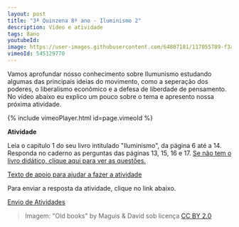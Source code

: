 ```yaml
---
layout: post
title: "3ª Quinzena 8º ano - Iluminismo 2"
description: Vídeo e atividade
tags: 8ano
youtubeId: 
image: https://user-images.githubusercontent.com/64807181/117055789-f3a98100-acf1-11eb-9e6c-b54f07fa7c6f.png 
vimeoId: 545129770
---
```


Vamos aprofundar nosso conhecimento sobre Ilumunismo estudando algumas das principais ideias do movimento, como a seperação dos poderes, o liberalismo econômico e a defesa de liberdade de pensamento. No vídeo abaixo eu explico um pouco sobre o tema e apresento nossa próxima atividade.

{% include vimeoPlayer.html id=page.vimeoId %}

**Atividade**

Leia o capítulo 1 do seu livro intitulado "Iluminismo", da página 6 até a 14.
Responda no caderno as perguntas das páginas 13, 15, 16 e 17. 
[Se não tem o livro didático, clique aqui para ver as questões.](https://drive.google.com/drive/folders/1qxy_ZjR2ilBoSflnjoEGJpCnozgY_UQh?usp=sharing)

[Texto de apoio para ajudar a fazer a atividade](https://mundoeducacao.uol.com.br/historiageral/iluminismo.htm)

Para enviar a resposta da atividade, clique no link abaixo.

[Envio de Atividades](https://0jonjo.github.io/arcada/send.html)

>Imagem: "Old books" by Maguis & David sob licença [CC BY 2.0](https://creativecommons.org/licenses/by/2.0/)

